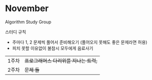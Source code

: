 # November
Algorithm Study Group

스터디 규칙
- 주마다 1, 2 문제씩 풀어서 준비해오기 (풀어오지 못해도 좋은 문제라면 허용)
- 피치 못할 이유없이 불참시 모두에게 음료사기

<table>
  <tr>
    <td>1주차</td>
    <td><s>프로그래머스 다리위를 지나는 트럭, </td>
  </tr>
      
  <tr>
    <td>2주차</td>
    <td><s>문제 들</td>
  </tr>
</table>
